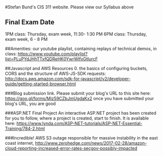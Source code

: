 
#Stefan Bund's CIS 311 website. Please view our Syllabus above
## Final Exam Date
1PM class: Thursday, exam week, 11:30- 1:30 PM
6PM class: Thursday, exam week, 6 - 8 PM

##Amenities: 
our youtube playlist, containing replays of technical demos, in class: https://www.youtube.com/playlist?list=PLuPYdJHhTTxfQDReHK0YwrWlfxGtIurcF

##Javascript and AWS Resources
0. the basics of configuring buckets, CORS and the structure of AWS-JS-SDK requests: http://docs.aws.amazon.com/sdk-for-javascript/v2/developer-guide/getting-started-browser.html

###Blog submission link. 
Please submit your blog's URL to this site here: https://goo.gl/forms/Mjz59CZbJmUgdaKx2 once you have submitted your blog's URL, you are good

###ASP.NET Final Project
An interactive ASP.NET project has been created for you to follow, where a project is created, start to finish. It is available here: https://www.lynda.com/ASP-NET-tutorials/ASP-NET-Essential-Training/784-2.html

###Incredible!
AWS S3 outage responsible for massive instability in the east coast internet, http://www.zerohedge.com/news/2017-02-28/amazon-cloud-reporting-increased-error-rates-secgov-possibly-impacted
